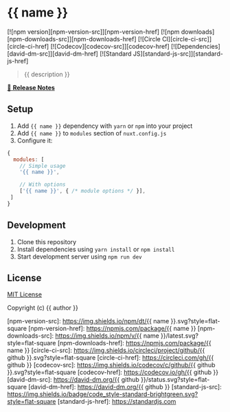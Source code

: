 # {{ name }}

[![npm version][npm-version-src]][npm-version-href]
[![npm downloads][npm-downloads-src]][npm-downloads-href]
[![Circle CI][circle-ci-src]][circle-ci-href]
[![Codecov][codecov-src]][codecov-href]
[![Dependencies][david-dm-src]][david-dm-href]
[![Standard JS][standard-js-src]][standard-js-href]

> {{ description }}

[📖 **Release Notes**](./CHANGELOG.md)

## Setup

1. Add `{{ name }}` dependency with `yarn` or `npm` into your project
2. Add `{{ name }}` to `modules` section of `nuxt.config.js`
3. Configure it:

```js
{
  modules: [
    // Simple usage
    '{{ name }}',

    // With options
    ['{{ name }}', { /* module options */ }],
 ]
}
```

## Development

1. Clone this repository
2. Install dependencies using `yarn install` or `npm install`
3. Start development server using `npm run dev`

## License

[MIT License](./LICENSE)

Copyright (c) {{ author }}

<!-- Badges -->
[npm-version-src]: https://img.shields.io/npm/dt/{{ name }}.svg?style=flat-square
[npm-version-href]: https://npmjs.com/package/{{ name }}
[npm-downloads-src]: https://img.shields.io/npm/v/{{ name }}/latest.svg?style=flat-square
[npm-downloads-href]: https://npmjs.com/package/{{ name }}
[circle-ci-src]: https://img.shields.io/circleci/project/github/{{ github }}.svg?style=flat-square
[circle-ci-href]: https://circleci.com/gh/{{ github }}
[codecov-src]: https://img.shields.io/codecov/c/github/{{ github }}.svg?style=flat-square
[codecov-href]: https://codecov.io/gh/{{ github }}
[david-dm-src]: https://david-dm.org/{{ github }}/status.svg?style=flat-square
[david-dm-href]: https://david-dm.org/{{ github }}
[standard-js-src]: https://img.shields.io/badge/code_style-standard-brightgreen.svg?style=flat-square
[standard-js-href]: https://standardjs.com
